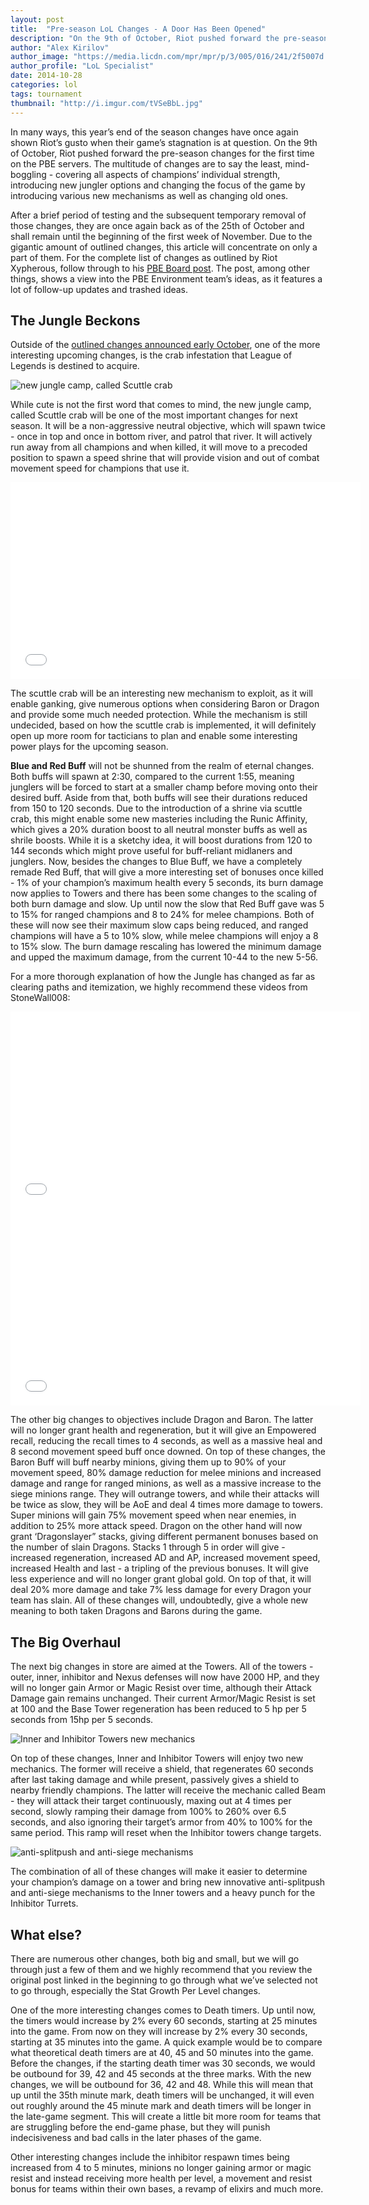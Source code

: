 ```yaml
---
layout: post
title:  "Pre-season LoL Changes - A Door Has Been Opened"
description: "On the 9th of October, Riot pushed forward the pre-season changes for the first time on the PBE servers. "
author: "Alex Kirilov"
author_image: "https://media.licdn.com/mpr/mpr/p/3/005/016/241/2f5007d.jpg"
author_profile: "LoL Specialist"
date: 2014-10-28
categories: lol
tags: tournament
thumbnail: "http://i.imgur.com/tVSeBbL.jpg"
---
```


In many ways, this year’s end of the season changes have once again shown Riot’s gusto when their game’s stagnation is at question. On the 9th of October, Riot pushed forward the pre-season changes for the first time on the PBE servers. The multitude of changes are to say the least, mind-boggling - covering all aspects of champions’ individual strength, introducing new jungler options and changing the focus of the game by introducing various new mechanisms as well as changing old ones. 

After a brief period of testing and the subsequent temporary removal of those changes, they are once again back as of the 25th of October and shall remain until the beginning of the first week of November. Due to the gigantic amount of outlined changes, this article will concentrate on only a part of them. For the complete list of changes as outlined by Riot Xypherous, follow through to his [PBE Board post](http://boards.pbe.leagueoflegends.com/en/c/champions-gameplay-feedback/9dG0ndq0-rough-notes-pbe). The post, among other things, shows a view into the PBE Environment team’s ideas, as it features a lot of follow-up updates and trashed ideas.

## The Jungle Beckons

Outside of the [outlined changes announced early October](http://boards.pbe.leagueoflegends.com/en/c/champions-gameplay-feedback/5AN5oKRM-preseason-2015-experimental-jungle-changes), one of the more interesting upcoming changes, is the crab infestation that League of Legends is destined to acquire. 

![new jungle camp, called Scuttle crab](http://i.imgur.com/tVSeBbL.jpg)

While cute is not the first word that comes to mind, the new jungle camp, called Scuttle crab will be one of the most important changes for next season. It will be a non-aggressive neutral objective, which will spawn twice - once in top and once in bottom river, and patrol that river. It will actively run away from all champions and when killed, it will move to a precoded position to spawn a speed shrine that will provide vision and out of combat movement speed for champions that use it. 

<iframe width="560" height="315" src="//www.youtube.com/embed/Fvd6aVbwS6k" frameborder="0" allowfullscreen></iframe>

The scuttle crab will be an interesting new mechanism to exploit, as it will enable ganking, give numerous options when considering Baron or Dragon and provide some much needed protection. While the mechanism is still undecided, based on how the scuttle crab is implemented, it will definitely open up more room for tacticians to plan and enable some interesting power plays for the upcoming season.

**Blue and Red Buff** will not be shunned from the realm of eternal changes. Both buffs will spawn at 2:30, compared to the current 1:55, meaning junglers will be forced to start at a smaller champ before moving onto their desired buff. Aside from that, both buffs will see their durations reduced from 150 to 120 seconds. Due to the introduction of a shrine via scuttle crab, this might enable some new masteries including the Runic Affinity, which gives a 20% duration boost to all neutral monster buffs as well as shrile boosts. While it is a sketchy idea, it will boost durations from 120 to 144 seconds which might prove useful for buff-reliant midlaners and junglers. Now, besides the changes to Blue Buff, we have a completely remade Red Buff, that will give a more interesting set of bonuses once killed - 1% of your champion’s maximum health every 5 seconds, its burn damage now applies to Towers and there has been some changes to the scaling of both burn damage and slow. Up until now the slow that Red Buff gave was 5 to 15% for ranged champions and 8 to 24% for melee champions. Both of these will now see their maximum slow caps being reduced, and ranged champions will have a 5 to 10% slow, while melee champions will enjoy a 8 to 15% slow. The burn damage rescaling has lowered the minimum damage and upped the maximum damage, from the current 10-44 to the new 5-56.

For a more thorough explanation of how the Jungle has changed as far as clearing paths and itemization, we highly recommend these videos from StoneWall008:

<iframe width="560" height="315" src="//www.youtube.com/embed/cqUf6JVIj2o" frameborder="0" allowfullscreen></iframe>

<iframe width="560" height="315" src="//www.youtube.com/embed/FS2kun881cs" frameborder="0" allowfullscreen></iframe>

The other big changes to objectives include Dragon and Baron. The latter will no longer grant health and regeneration, but it will give an Empowered recall, reducing the recall times to 4 seconds, as well as a massive heal and 8 second movement speed buff once downed. On top of these changes, the Baron Buff will buff nearby minions, giving them up to 90% of your movement speed, 80% damage reduction for melee minions and increased damage and range for ranged minions, as well as a massive increase to the siege minions range. They will outrange towers, and while their attacks will be twice as slow, they will be AoE and deal 4 times more damage to towers. Super minions will gain 75% movement speed when near enemies, in addition to 25% more attack speed. Dragon on the other hand will now grant ‘Dragonslayer” stacks, giving different permanent bonuses based on the number of slain Dragons. Stacks 1 through 5 in order will give - increased regeneration, increased AD and AP, increased movement speed, increased Health and last - a tripling of the previous bonuses. It will give less experience and will no longer grant global gold. On top of that, it will deal 20% more damage and take 7% less damage for every Dragon your team has slain. All of these changes will, undoubtedly, give a whole new meaning to both taken Dragons and Barons during the game.

## The Big Overhaul

The next big changes in store are aimed at the Towers. All of the towers - outer, inner, inhibitor and Nexus defenses will now have 2000 HP, and they will no longer gain Armor or Magic Resist over time, although their Attack Damage gain remains unchanged. Their current Armor/Magic Resist is set at 100 and the Base Tower regeneration has been reduced to 5 hp per 5 seconds from 15hp per 5 seconds.

![Inner and Inhibitor Towers new mechanics](http://i.imgur.com/dEfppUX.jpg)

On top of these changes, Inner and Inhibitor Towers will enjoy two new mechanics. The former will receive a shield, that regenerates 60 seconds after last taking damage and while present, passively gives a shield to nearby friendly champions. The latter will receive the mechanic called Beam - they will attack their target continuously, maxing out at 4 times per second, slowly ramping their damage from 100% to 260% over 6.5 seconds, and also ignoring their target’s armor from 40% to 100% for the same period. This ramp will reset when the Inhibitor towers change targets. 

![anti-splitpush and anti-siege mechanisms](http://i.imgur.com/u4CAaMu.jpg)

The combination of all of these changes will make it easier to determine your champion’s damage on a tower and bring new innovative anti-splitpush and anti-siege mechanisms to the Inner towers and a heavy punch for the Inhibitor Turrets.

## What else?

There are numerous other changes, both big and small, but we will go through just a few of them and we highly recommend that you review the original post linked in the beginning to go through what we’ve selected not to go through, especially the Stat Growth Per Level changes.

One of the more interesting changes comes to Death timers. Up until now, the timers would increase by 2% every 60 seconds, starting at 25 minutes into the game. From now on they will increase by 2% every 30 seconds, starting at 35 minutes into the game. A quick example would be to compare what theoretical death timers are at 40, 45 and 50 minutes into the game. Before the changes, if the starting death timer was 30 seconds, we would be outbound for 39, 42 and 45 seconds at the three marks. With the new changes, we will be outbound for 36, 42 and 48. While this will mean that up until the 35th minute mark, death timers will be unchanged, it will even out roughly around the 45 minute mark and death timers will be longer in the late-game segment. This will create a little bit more room for teams that are struggling before the end-game phase, but they will punish indecisiveness and bad calls in the later phases of the game. 

Other interesting changes include the inhibitor respawn times being increased from 4 to 5 minutes, minions no longer gaining armor or magic resist and instead receiving more health per level, a movement and resist bonus for teams within their own bases, a revamp of elixirs and much more.
